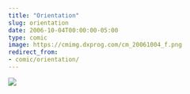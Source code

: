 ```yaml
---
title: "Orientation"
slug: orientation
date: 2006-10-04T00:00:00-05:00
type: comic
image: https://cmimg.dxprog.com/cm_20061004_f.png
redirect_from:
- comic/orientation/
---
```

[![](https://cmimg.dxprog.com/cm_20061004_f.png)](https://cmimg.dxprog.com/cm_20061004_f.png)


